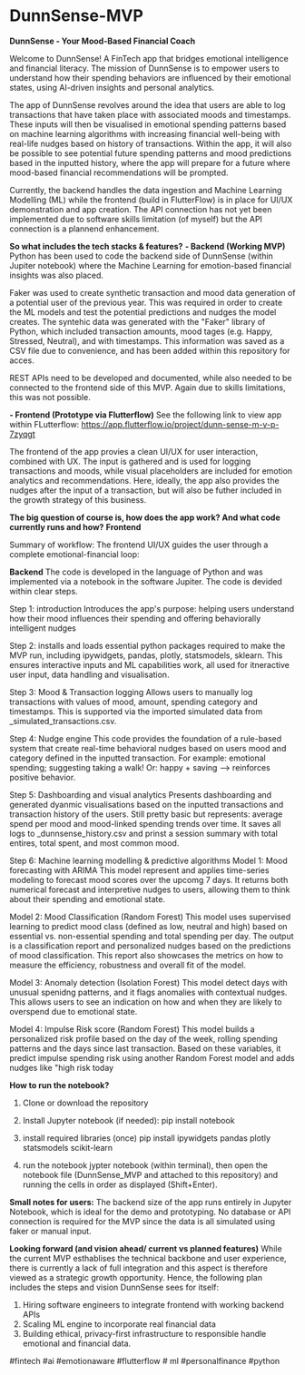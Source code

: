 # DunnSense-MVP
**DunnSense - Your Mood-Based Financial Coach**

Welcome to DunnSense! A FinTech app that bridges emotional intelligence and financial literacy. The mission of DunnSense is to empower users to understand how their spending behaviors are influenced by their emotional states, using AI-driven insights and personal analytics. 

The app of DunnSense revolves around the idea that users are able to log transactions that have taken place with associated moods and timestamps. These inputs will then be visualised in emotional spending patterns based on machine learning algorithms with increasing financial well-being with real-life nudges based on history of transactions. Within the app, it will also be possible to see potential future spending patterns and mood predictions based in the inputted history, where the app will prepare for a future where mood-based financial recommendations will be prompted. 

Currently, the backend handles the data ingestion and Machine Learning Modelling (ML) while the frontend (build in FlutterFlow) is in place for UI/UX demonstration and app creation. The API connection has not yet been implemented due to software skills limitation (of myself) but the API connection is a plannend enhancement. 

**So what includes the tech stacks & features?**
**- Backend (Working MVP)**
Python has been used to code the backend side of DunnSense (within Jupiter notebook) where the Machine Learning for emotion-based financial insights was also placed.

Faker was used to create synthetic transaction and mood data generation of a potential user of the previous year. This was required in order to create the ML models and test the potential predictions and nudges the model creates. The syntehic data was generated with the "Faker" library of Python, which included transaction amounts, mood tages (e.g. Happy, Stressed, Neutral), and with timestamps. This information was saved as a CSV file due to convenience, and has been added within this repository for acces. 

REST APIs need to be developed and documented, while also needed to be connected to the frontend side of this MVP. Again due to skills limitations, this was not possible. 

**- Frontend (Prototype via Flutterflow)**
See the following link to view app within FLutterflow: https://app.flutterflow.io/project/dunn-sense-m-v-p-7zyqgt

The frontend of the app provies a clean UI/UX for user interaction, combined with UX. The input is gathered and is used for logging transactions and moods, while visual placeholders are included for emotion analytics and recommendations. Here, ideally, the app also provides the nudges after the input of a transaction, but will also be futher included in the growth strategy of this business. 

**The big question of course is, how does the app work? And what code currently runs and how?**
**Frontend**





Summary of workflow:
The frontend UI/UX guides the user through a complete emotional-financial loop:



**Backend**
The code is developed in the language of Python and was implemented via a notebook in the software Jupiter. The code is devided within clear steps.

Step 1: introduction
Introduces the app's purpose: helping users understand how their mood influences their spending and offering behaviorally intelligent nudges

Step 2: installs and loads essential python packages required to make the MVP run, including ipywidgets, pandas, plotly, statsmodels, sklearn. This ensures interactive inputs and ML capabilities work, all used for itneractive user input, data handling and visualisation.

Step 3: Mood & Transaction logging
Allows users to manually log transactions with values of mood, amount, spending category and timestamps. This is supported via the imported simulated data from _simulated_transactions.csv.

Step 4: Nudge engine
This code provides the foundation of a rule-based system that create real-time behavioral nudges based on users mood and category defined in the inputted transaction. For example: emotional spending; suggesting taking a walk! Or: happy + saving --> reinforces positive behavior. 

Step 5: Dashboarding and visual analytics
Presents dashboarding and generated dyanmic visualisations based on the inputted transactions and transaction history of the users. Still pretty basic but represents: average spend per mood and mood-linked spending trends over time. It saves all logs to _dunnsense_history.csv and prinst a session summary with total entires, total spent, and most common mood.

Step 6: Machine learning modelling & predictive algorithms
Model 1: Mood forecasting with ARIMA
This model represent and applies time-series modeling to forecast mood scores over the upcomg 7 days. It returns both numerical forecast and interpretive nudges to users, allowing them to think about their spending and emotional state.

Model 2: Mood Classification (Random Forest)
This model uses supervised learning to predict mood class (defined as low, neutral and high) based on essential vs. non-essential spending and total spending per day. The output is a classification report and personalized nudges based on the predictions of mood classification. This report also showcases the metrics on how to measure the efficiency, robustness and overall fit of the model.

Model 3: Anomaly detection (Isolation Forest)
This model detect days with unusual spenidng patterns, and it flags anomalies with contextual nudges. This allows users to see an indication on how and when they are likely to overspend due to emotional state.

Model 4: Impulse Risk score (Random Forest)
This model builds a personalized risk profile based on the day of the week, rolling spending patterns and the days since last transaction. Based on these variables, it predict impulse spending risk using another Random Forest model and adds nudges like "high risk today

**How to run the notebook?**
1. Clone or download the repository
2. Install Jupyter notebook (if needed):
pip install notebook

3. install required libraries (once)
pip install ipywidgets pandas plotly statsmodels scikit-learn

4. run the notebook
jypter notebook (within terminal), then open the notebook file (DunnSense_MVP and attached to this repository) and running the cells in order as displayed (Shift+Enter).

**Small notes for users:**
The backend size of the app runs entirely in Jupyter Notebook, which is ideal for the demo and prototyping. No database or API connection is required for the MVP since the data is all simulated using faker or manual input. 

**Looking forward (and vision ahead/ current vs planned features)**
While the current MVP esthablises the technical backbone and user experience, there is currently a lack of full integration and this aspect is therefore viewed as a strategic growth opportunity. Hence, the following plan includes the steps and vision DunnSense sees for itself:
1. Hiring software engineers to integrate frontend with working backend APIs
2. Scaling ML engine to incorporate real financial data
3. Building ethical, privacy-first infrastructure to responsible handle emotional and financial data.

#fintech #ai #emotionaware #flutterflow # ml #personalfinance #python
